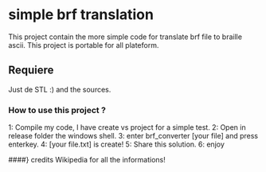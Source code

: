 # simple brf translation
This project contain the more simple code for translate brf file to braille ascii.
This project is portable for all plateform.
## Requiere
Just de STL :) and the sources.
### How to use this project ?
1: Compile my code, I have create vs project for a simple test.
2: Open in release folder the windows shell.
3: enter brf_converter [your file] and press enterkey.
4: [your file.txt] is create!
5: Share this solution.
6: enjoy

####} credits
Wikipedia for all the informations!


